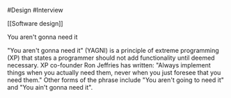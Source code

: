 #Design #Interview 

[[Software design]]

You aren't gonna need it

"You aren't gonna need it" (YAGNI) is a principle of extreme programming (XP) that states a programmer should not add functionality until deemed necessary. XP co-founder Ron Jeffries has written: "Always implement things when you actually need them, never when you just foresee that you need them." Other forms of the phrase include "You aren't going to need it" and "You ain't gonna need it".

